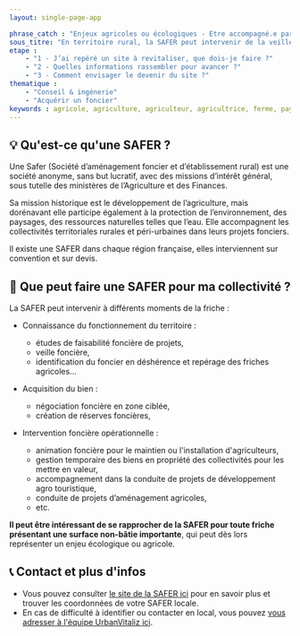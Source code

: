```yaml
---
layout: single-page-app

phrase_catch : "Enjeux agricoles ou écologiques - Etre accompagné.e par la SAFER"
sous_titre: "En territoire rural, la SAFER peut intervenir de la veille foncière à la définition d'un projet, l'acquisition et l'animation du foncier..."
etape :
    - "1 - J’ai repéré un site à revitaliser, que dois-je faire ?"
    - "2 - Quelles informations rassembler pour avancer ?"
    - "3 - Comment envisager le devenir du site ?"
thematique :
    - "Conseil & ingénerie"
    - "Acquérir un foncier"
keywords : agricole, agriculture, agriculteur, agricultrice, ferme, paysan, paysanne, maraîcher, maraîchage, paysage, paysager, sylvicuture, sylvicole, viticulture, viticole, vigne
---
```


## 💡  Qu'est-ce qu'une SAFER ?

Une Safer (Société d’aménagement foncier et d’établissement rural) est une société anonyme, sans but lucratif, avec des missions d’intérêt général, sous tutelle des ministères de l’Agriculture et des Finances.

Sa mission historique est le développement de l’agriculture, mais dorénavant elle participe également à la protection de l’environnement, des paysages, des ressources naturelles telles que l’eau. Elle accompagnent les collectivités territoriales rurales et péri-urbaines dans leurs projets fonciers.

Il existe une SAFER dans chaque région française, elles interviennent sur convention et sur devis.

## 🔎  Que peut faire une SAFER pour ma collectivité ?

La SAFER peut intervenir à différents moments de la friche :

- Connaissance du fonctionnement du territoire :
  - études de faisabilité foncière de projets,
  - veille foncière,
  - identification du foncier en déshérence et repérage des friches agricoles...

- Acquisition du bien :
  - négociation foncière en zone ciblée,
  - création de réserves foncières,

- Intervention foncière opérationnelle :
  - animation foncière pour le maintien ou l'installation d'agriculteurs,
  - gestion temporaire des biens en propriété des collectivités pour les mettre en valeur,
  - accompagnement dans la conduite de projets de développement agro touristique,
  - conduite de projets d’aménagement agricoles,
  - etc.

**Il peut être intéressant de se rapprocher de la SAFER pour toute friche présentant une surface non-bâtie importante**, qui peut dès lors représenter un enjeu écologique ou agricole.

## 📞  Contact et plus d'infos

- Vous pouvez consulter [le site de la SAFER ici](www.safer.fr) pour en savoir plus et trouver les coordonnées de votre SAFER locale.
- En cas de difficulté à identifier ou contacter en local, vous pouvez [vous adresser à l'équipe UrbanVitaliz ici](mailto:friches@beta.gouv.fr).
